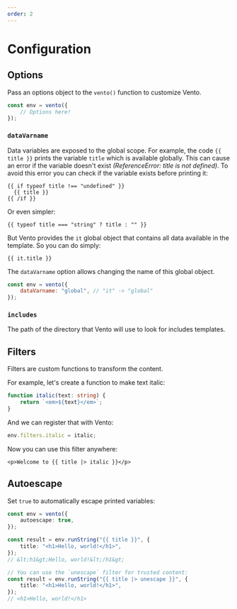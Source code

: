 ```yaml
---
order: 2
---
```


# Configuration

## Options

Pass an options object to the `vento()` function to customize Vento.

```js
const env = vento({
	// Options here!
});
```

### `dataVarname`

Data variables are exposed to the global scope. For example, the code
`{{ title }}` prints the variable `title` which is available globally. This can
cause an error if the variable doesn't exist _(ReferenceError: title is not
defined)_. To avoid this error you can check if the variable exists before
printing it:

```vento
{{ if typeof title !== "undefined" }}
  {{ title }}
{{ /if }}
```

Or even simpler:

```vento
{{ typeof title === "string" ? title : "" }}
```

But Vento provides the `it` global object that contains all data available in
the template. So you can do simply:

```vento
{{ it.title }}
```

The `dataVarname` option allows changing the name of this global object.

```js
const env = vento({
	dataVarname: "global", // "it" -> "global"
});
```

### `includes`

The path of the directory that Vento will use to look for includes templates.

## Filters

Filters are custom functions to transform the content.

For example, let's create a function to make text italic:

```ts
function italic(text: string) {
	return `<em>${text}</em>`;
}
```

And we can register that with Vento:

```ts
env.filters.italic = italic;
```

Now you can use this filter anywhere:

```vento
<p>Welcome to {{ title |> italic }}</p>
```

## Autoescape

Set `true` to automatically escape printed variables:

```ts
const env = vento({
	autoescape: true,
});

const result = env.runString("{{ title }}", {
	title: "<h1>Hello, world!</h1>",
});
// &lt;h1&gt;Hello, world!&lt;/h1&gt;

// You can use the `unescape` filter for trusted content:
const result = env.runString("{{ title |> unescape }}", {
	title: "<h1>Hello, world!</h1>",
});
// <h1>Hello, world!</h1>
```
